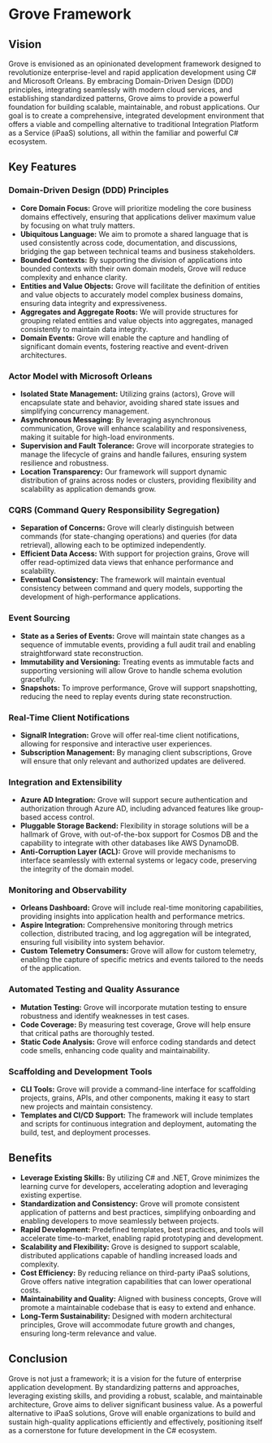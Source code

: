 # Grove Framework

## Vision

Grove is envisioned as an opinionated development framework designed to revolutionize enterprise-level and rapid application development using C# and Microsoft Orleans. By embracing Domain-Driven Design (DDD) principles, integrating seamlessly with modern cloud services, and establishing standardized patterns, Grove aims to provide a powerful foundation for building scalable, maintainable, and robust applications. Our goal is to create a comprehensive, integrated development environment that offers a viable and compelling alternative to traditional Integration Platform as a Service (iPaaS) solutions, all within the familiar and powerful C# ecosystem.

## Key Features

### Domain-Driven Design (DDD) Principles

- **Core Domain Focus:** Grove will prioritize modeling the core business domains effectively, ensuring that applications deliver maximum value by focusing on what truly matters.
- **Ubiquitous Language:** We aim to promote a shared language that is used consistently across code, documentation, and discussions, bridging the gap between technical teams and business stakeholders.
- **Bounded Contexts:** By supporting the division of applications into bounded contexts with their own domain models, Grove will reduce complexity and enhance clarity.
- **Entities and Value Objects:** Grove will facilitate the definition of entities and value objects to accurately model complex business domains, ensuring data integrity and expressiveness.
- **Aggregates and Aggregate Roots:** We will provide structures for grouping related entities and value objects into aggregates, managed consistently to maintain data integrity.
- **Domain Events:** Grove will enable the capture and handling of significant domain events, fostering reactive and event-driven architectures.

### Actor Model with Microsoft Orleans

- **Isolated State Management:** Utilizing grains (actors), Grove will encapsulate state and behavior, avoiding shared state issues and simplifying concurrency management.
- **Asynchronous Messaging:** By leveraging asynchronous communication, Grove will enhance scalability and responsiveness, making it suitable for high-load environments.
- **Supervision and Fault Tolerance:** Grove will incorporate strategies to manage the lifecycle of grains and handle failures, ensuring system resilience and robustness.
- **Location Transparency:** Our framework will support dynamic distribution of grains across nodes or clusters, providing flexibility and scalability as application demands grow.

### CQRS (Command Query Responsibility Segregation)

- **Separation of Concerns:** Grove will clearly distinguish between commands (for state-changing operations) and queries (for data retrieval), allowing each to be optimized independently.
- **Efficient Data Access:** With support for projection grains, Grove will offer read-optimized data views that enhance performance and scalability.
- **Eventual Consistency:** The framework will maintain eventual consistency between command and query models, supporting the development of high-performance applications.

### Event Sourcing

- **State as a Series of Events:** Grove will maintain state changes as a sequence of immutable events, providing a full audit trail and enabling straightforward state reconstruction.
- **Immutability and Versioning:** Treating events as immutable facts and supporting versioning will allow Grove to handle schema evolution gracefully.
- **Snapshots:** To improve performance, Grove will support snapshotting, reducing the need to replay events during state reconstruction.

### Real-Time Client Notifications

- **SignalR Integration:** Grove will offer real-time client notifications, allowing for responsive and interactive user experiences.
- **Subscription Management:** By managing client subscriptions, Grove will ensure that only relevant and authorized updates are delivered.

### Integration and Extensibility

- **Azure AD Integration:** Grove will support secure authentication and authorization through Azure AD, including advanced features like group-based access control.
- **Pluggable Storage Backend:** Flexibility in storage solutions will be a hallmark of Grove, with out-of-the-box support for Cosmos DB and the capability to integrate with other databases like AWS DynamoDB.
- **Anti-Corruption Layer (ACL):** Grove will provide mechanisms to interface seamlessly with external systems or legacy code, preserving the integrity of the domain model.

### Monitoring and Observability

- **Orleans Dashboard:** Grove will include real-time monitoring capabilities, providing insights into application health and performance metrics.
- **Aspire Integration:** Comprehensive monitoring through metrics collection, distributed tracing, and log aggregation will be integrated, ensuring full visibility into system behavior.
- **Custom Telemetry Consumers:** Grove will allow for custom telemetry, enabling the capture of specific metrics and events tailored to the needs of the application.

### Automated Testing and Quality Assurance

- **Mutation Testing:** Grove will incorporate mutation testing to ensure robustness and identify weaknesses in test cases.
- **Code Coverage:** By measuring test coverage, Grove will help ensure that critical paths are thoroughly tested.
- **Static Code Analysis:** Grove will enforce coding standards and detect code smells, enhancing code quality and maintainability.

### Scaffolding and Development Tools

- **CLI Tools:** Grove will provide a command-line interface for scaffolding projects, grains, APIs, and other components, making it easy to start new projects and maintain consistency.
- **Templates and CI/CD Support:** The framework will include templates and scripts for continuous integration and deployment, automating the build, test, and deployment processes.

## Benefits

- **Leverage Existing Skills:** By utilizing C# and .NET, Grove minimizes the learning curve for developers, accelerating adoption and leveraging existing expertise.
- **Standardization and Consistency:** Grove will promote consistent application of patterns and best practices, simplifying onboarding and enabling developers to move seamlessly between projects.
- **Rapid Development:** Predefined templates, best practices, and tools will accelerate time-to-market, enabling rapid prototyping and development.
- **Scalability and Flexibility:** Grove is designed to support scalable, distributed applications capable of handling increased loads and complexity.
- **Cost Efficiency:** By reducing reliance on third-party iPaaS solutions, Grove offers native integration capabilities that can lower operational costs.
- **Maintainability and Quality:** Aligned with business concepts, Grove will promote a maintainable codebase that is easy to extend and enhance.
- **Long-Term Sustainability:** Designed with modern architectural principles, Grove will accommodate future growth and changes, ensuring long-term relevance and value.

## Conclusion

Grove is not just a framework; it is a vision for the future of enterprise application development. By standardizing patterns and approaches, leveraging existing skills, and providing a robust, scalable, and maintainable architecture, Grove aims to deliver significant business value. As a powerful alternative to iPaaS solutions, Grove will enable organizations to build and sustain high-quality applications efficiently and effectively, positioning itself as a cornerstone for future development in the C# ecosystem.
